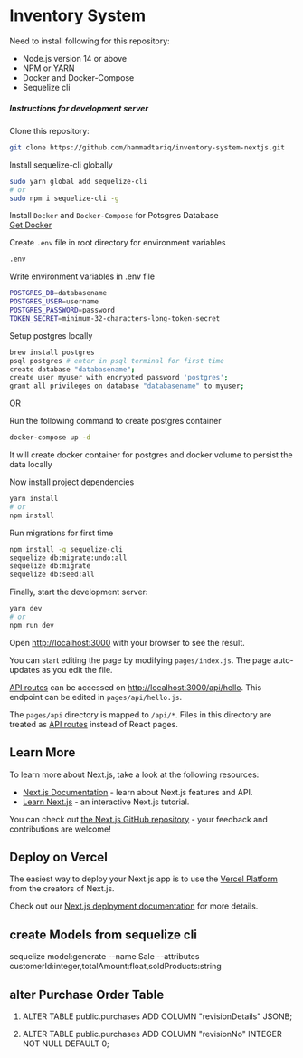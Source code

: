 # Inventory System

Need to install following for this repository:

- Node.js version 14 or above
- NPM or YARN
- Docker and Docker-Compose
- Sequelize cli

##### Instructions for development server

Clone this repository:

```sh
git clone https://github.com/hammadtariq/inventory-system-nextjs.git
```

Install sequelize-cli globally

```sh
sudo yarn global add sequelize-cli
# or
sudo npm i sequelize-cli -g
```

Install `Docker` and `Docker-Compose` for Potsgres Database\
[Get Docker](https://docs.docker.com/get-docker/)

Create `.env` file in root directory for environment variables

```sh
.env
```

Write environment variables in .env file

```sh
POSTGRES_DB=databasename
POSTGRES_USER=username
POSTGRES_PASSWORD=password
TOKEN_SECRET=minimum-32-characters-long-token-secret
```

Setup postgres locally

```sh
brew install postgres
psql postgres # enter in psql terminal for first time
create database "databasename";
create user myuser with encrypted password 'postgres';
grant all privileges on database "databasename" to myuser;
```

OR

Run the following command to create postgres container

```sh
docker-compose up -d
```

It will create docker container for postgres and docker volume to persist the data locally

Now install project dependencies

```sh
yarn install
# or
npm install
```

Run migrations for first time

```sh
npm install -g sequelize-cli
sequelize db:migrate:undo:all
sequelize db:migrate
sequelize db:seed:all
```

Finally, start the development server:

```sh
yarn dev
# or
npm run dev
```

Open [http://localhost:3000](http://localhost:3000) with your browser to see the result.

You can start editing the page by modifying `pages/index.js`. The page auto-updates as you edit the file.

[API routes](https://nextjs.org/docs/api-routes/introduction) can be accessed on [http://localhost:3000/api/hello](http://localhost:3000/api/hello). This endpoint can be edited in `pages/api/hello.js`.

The `pages/api` directory is mapped to `/api/*`. Files in this directory are treated as [API routes](https://nextjs.org/docs/api-routes/introduction) instead of React pages.

## Learn More

To learn more about Next.js, take a look at the following resources:

- [Next.js Documentation](https://nextjs.org/docs) - learn about Next.js features and API.
- [Learn Next.js](https://nextjs.org/learn) - an interactive Next.js tutorial.

You can check out [the Next.js GitHub repository](https://github.com/vercel/next.js/) - your feedback and contributions are welcome!

## Deploy on Vercel

The easiest way to deploy your Next.js app is to use the [Vercel Platform](https://vercel.com/new?utm_medium=default-template&filter=next.js&utm_source=create-next-app&utm_campaign=create-next-app-readme) from the creators of Next.js.

Check out our [Next.js deployment documentation](https://nextjs.org/docs/deployment) for more details.

## create Models from sequelize cli

sequelize model:generate --name Sale --attributes customerId:integer,totalAmount:float,soldProducts:string


## alter Purchase Order Table
1) ALTER TABLE public.purchases
ADD COLUMN "revisionDetails" JSONB;

2) ALTER TABLE public.purchases
ADD COLUMN "revisionNo" INTEGER NOT NULL DEFAULT 0;


